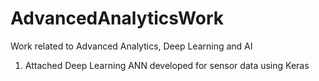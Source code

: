 # AdvancedAnalyticsWork
Work related to Advanced Analytics, Deep Learning and AI

1. Attached Deep Learning ANN developed for sensor data using Keras
